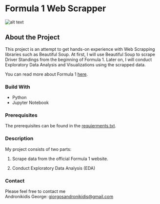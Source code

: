 # Formula 1 Web Scrapper

![alt text](https://phantom-marca.unidadeditorial.es/a3c64638a831dd0c8a07b266f197f6d1/crop/0x0/997x561/resize/1320/f/jpg/assets/multimedia/imagenes/2022/01/02/16411408376341.jpg)

## About the Project 

This project is an attempt to get hands-on experience with Web Scrapping libraries such as Beautiful Soup. At first, I will use Beautiful Soup to scrape Driver Standings from the beginning of Formula 1. Later on, I will conduct Exploratory Data Analysis and Visualizations using the scrapped data. 

You can read more about Formula 1 [here](https://www.formula1.com/en.html).

### Build With 
* Python 
* Jupyter Notebook 


### Prerequisites
The prerequisites can be found in the [requierments.txt](test.com).

### Description 
My project consists of two parts: <br/>

1. Scrape data from the official Formula 1 website. <br/>

2. Conduct Exploratory Data Analysis (EDA) <br/>

### Contact
Please feel free to contact me <br/>
Andronikidis George: giorgosandronikidis@gmail.com <br/>



